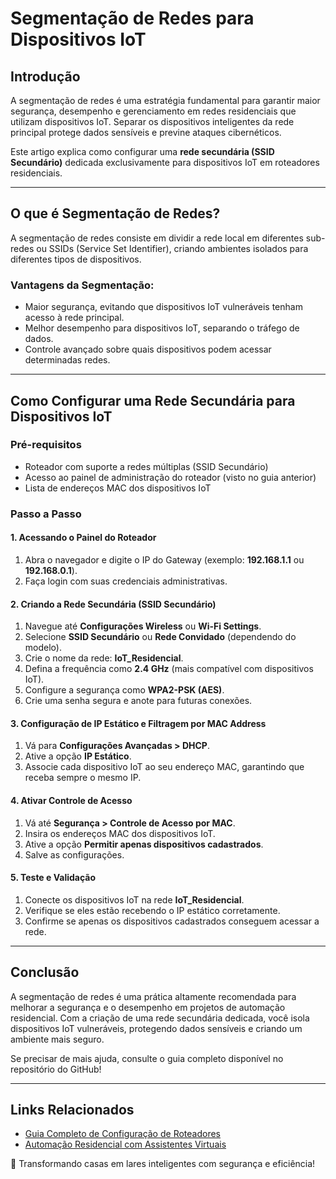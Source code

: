# Segmentação de Redes para Dispositivos IoT

## Introdução

A segmentação de redes é uma estratégia fundamental para garantir maior segurança, desempenho e gerenciamento em redes residenciais que utilizam dispositivos IoT. Separar os dispositivos inteligentes da rede principal protege dados sensíveis e previne ataques cibernéticos.

Este artigo explica como configurar uma **rede secundária (SSID Secundário)** dedicada exclusivamente para dispositivos IoT em roteadores residenciais.

---

## O que é Segmentação de Redes?

A segmentação de redes consiste em dividir a rede local em diferentes sub-redes ou SSIDs (Service Set Identifier), criando ambientes isolados para diferentes tipos de dispositivos.

### Vantagens da Segmentação:
- Maior segurança, evitando que dispositivos IoT vulneráveis tenham acesso à rede principal.
- Melhor desempenho para dispositivos IoT, separando o tráfego de dados.
- Controle avançado sobre quais dispositivos podem acessar determinadas redes.

---

## Como Configurar uma Rede Secundária para Dispositivos IoT

### Pré-requisitos
- Roteador com suporte a redes múltiplas (SSID Secundário)
- Acesso ao painel de administração do roteador (visto no guia anterior)
- Lista de endereços MAC dos dispositivos IoT

### Passo a Passo

#### 1. Acessando o Painel do Roteador
1. Abra o navegador e digite o IP do Gateway (exemplo: **192.168.1.1** ou **192.168.0.1**).
2. Faça login com suas credenciais administrativas.

#### 2. Criando a Rede Secundária (SSID Secundário)
1. Navegue até **Configurações Wireless** ou **Wi-Fi Settings**.
2. Selecione **SSID Secundário** ou **Rede Convidado** (dependendo do modelo).
3. Crie o nome da rede: **IoT_Residencial**.
4. Defina a frequência como **2.4 GHz** (mais compatível com dispositivos IoT).
5. Configure a segurança como **WPA2-PSK (AES)**.
6. Crie uma senha segura e anote para futuras conexões.

#### 3. Configuração de IP Estático e Filtragem por MAC Address
1. Vá para **Configurações Avançadas > DHCP**.
2. Ative a opção **IP Estático**.
3. Associe cada dispositivo IoT ao seu endereço MAC, garantindo que receba sempre o mesmo IP.

#### 4. Ativar Controle de Acesso
1. Vá até **Segurança > Controle de Acesso por MAC**.
2. Insira os endereços MAC dos dispositivos IoT.
3. Ative a opção **Permitir apenas dispositivos cadastrados**.
4. Salve as configurações.

#### 5. Teste e Validação
1. Conecte os dispositivos IoT na rede **IoT_Residencial**.
2. Verifique se eles estão recebendo o IP estático corretamente.
3. Confirme se apenas os dispositivos cadastrados conseguem acessar a rede.

---

## Conclusão

A segmentação de redes é uma prática altamente recomendada para melhorar a segurança e o desempenho em projetos de automação residencial. Com a criação de uma rede secundária dedicada, você isola dispositivos IoT vulneráveis, protegendo dados sensíveis e criando um ambiente mais seguro.

Se precisar de mais ajuda, consulte o guia completo disponível no repositório do GitHub!

---

## Links Relacionados
- [Guia Completo de Configuração de Roteadores](link_do_artigo)
- [Automação Residencial com Assistentes Virtuais](link_do_artigo)

🚀 Transformando casas em lares inteligentes com segurança e eficiência!

